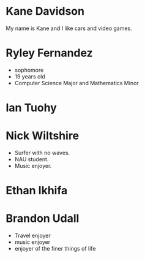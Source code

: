 # Kane Davidson 

My name is Kane and I like cars and video games.

# Ryley Fernandez
* sophomore
* 19 years old
* Computer Science Major and Mathematics Minor

# Ian Tuohy

# Nick Wiltshire
- Surfer with no waves.
- NAU student.
- Music enjoyer.

# Ethan Ikhifa

# Brandon Udall
- Travel enjoyer
- music enjoyer
- enjoyer of the finer things of life
